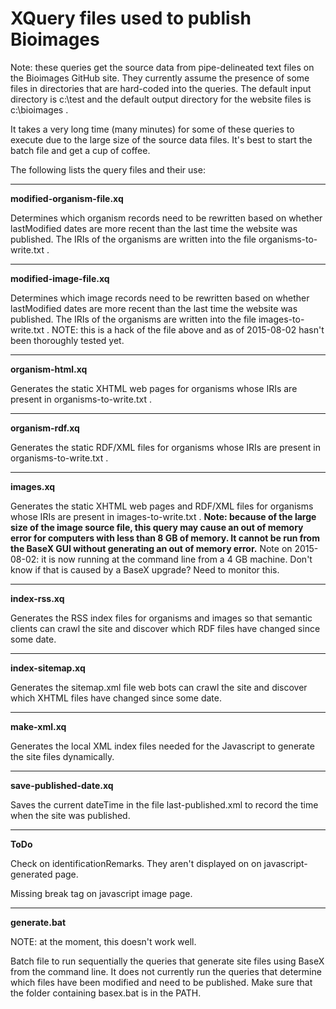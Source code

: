 # XQuery files used to publish Bioimages

Note: these queries get the source data from pipe-delineated text files on the Bioimages GitHub site.  They currently assume the presence of some files in directories that are hard-coded into the queries.  The default input directory is c:\test and the default output directory for the website files is c:\bioimages .

It takes a very long time (many minutes) for some of these queries to execute due to the large size of the source data files. It's best to start the batch file and get a cup of coffee.

The following lists the query files and their use:

----------

**modified-organism-file.xq** 

Determines which organism records need to be rewritten based on whether lastModified dates are more recent than the last time the website was published.  The IRIs of the organisms are written into the file organisms-to-write.txt .

----------

**modified-image-file.xq** 

Determines which image records need to be rewritten based on whether lastModified dates are more recent than the last time the website was published.  The IRIs of the organisms are written into the file images-to-write.txt .  NOTE: this is a hack of the file above and as of 2015-08-02 hasn't been thoroughly tested yet.

----------
**organism-html.xq**

Generates the static XHTML web pages for organisms whose IRIs are present in organisms-to-write.txt .

----------

**organism-rdf.xq**

Generates the static RDF/XML files for organisms whose IRIs are present in organisms-to-write.txt .

----------
**images.xq**

Generates the static XHTML web pages and RDF/XML files for organisms whose IRIs are present in images-to-write.txt . **Note: because of the large size of the image source file, this query may cause an out of memory error for computers with less than 8 GB of memory.  It cannot be run from the BaseX GUI without generating an out of memory error.**  Note on 2015-08-02: it is now running at the command line from a 4 GB machine.  Don't know if that is caused by a BaseX upgrade?  Need to monitor this.

----------
**index-rss.xq**

Generates the RSS index files for organisms and images so that semantic clients can crawl the site and discover which RDF files have changed since some date.  


----------
**index-sitemap.xq**

Generates the sitemap.xml file web bots can crawl the site and discover which XHTML files have changed since some date.

----------
**make-xml.xq**

Generates the local XML index files needed for the Javascript to generate the site files dynamically.

----------
**save-published-date.xq**

Saves the current dateTime in the file last-published.xml to record the time when the site was published.


----------
**ToDo**

Check on identificationRemarks.  They aren't displayed on on javascript-generated page. 

Missing break tag on javascript image page.

----------
**generate.bat**

NOTE: at the moment, this doesn't work well.
 
Batch file to run sequentially the queries that generate site files using BaseX from the command line.  It does not currently run the queries that determine which files have been modified and need to be published.  Make sure that the folder containing basex.bat is in the PATH. 
